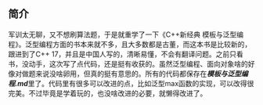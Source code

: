 ## 简介

军训太无聊，又不想刷算法题，于是就重学了一下《C++新经典 模板与泛型编程》。泛型编程方面的书本来就不多，且大多数都是古董，而这本书是比较新的，跟进到了C++ 17，并且是中国人写的，清晰易懂，不会有翻译问题。之前只看书，没动手，这次写了点代码，还是挺有收获的。虽然泛型编程、面向对象啥的好像对做题来说没啥卵用，但真的挺有意思的。所有的代码都保存在***模板与泛型编程.md***里了。代码里有很多可以改进的点，比如泛型max函数的实现，可以改得很完美。不过毕竟是学着玩的，也没啥改进的必要，就懒得改进了。
